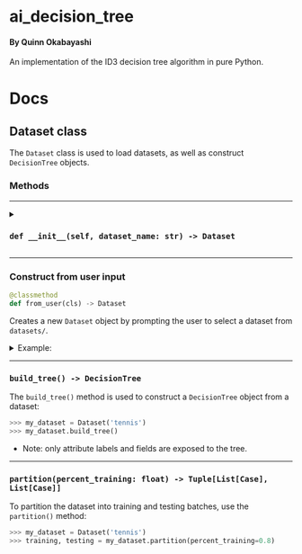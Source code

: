 # ai_decision_tree
#### By Quinn Okabayashi
An implementation of the ID3 decision tree algorithm in pure Python.

# Docs

## Dataset class
The `Dataset` class is used to load datasets, as well as construct `DecisionTree` objects.
### Methods
___
<details>

<summary>

### `def __init__(self, dataset_name: str) -> Dataset`
</summary>

Creates a new `Dataset` object, where `dataset_name` is the name of a CSV file in `datasets/`, not including the file extension.


```python
>>> data = Dataset('titanic')
```
</details>

___
### Construct from user input
```python
@classmethod
def from_user(cls) -> Dataset
```
Creates a new `Dataset` object by prompting the user to select a dataset from `datasets/`.

<details>
<summary>Example:</summary>

```python
>>> Dataset.from_user()
0) breast-cancer
1) primary-tumor
2) titanic
3) congress84
4) tennis
5) mushrooms
Select a dataset: 
```
</details>

___
### `build_tree() -> DecisionTree`
The `build_tree()` method is used to construct a `DecisionTree` object from a dataset:
```python
>>> my_dataset = Dataset('tennis')
>>> my_dataset.build_tree()
```
* Note: only attribute labels and fields are exposed to the tree.
___
### `partition(percent_training: float) -> Tuple[List[Case], List[Case]]`
To partition the dataset into training and testing batches, use the `partition()`  method:

```python
>>> my_dataset = Dataset('tennis')
>>> training, testing = my_dataset.partition(percent_training=0.8)
```
